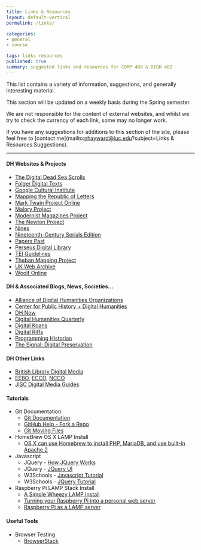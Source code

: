 ```yaml
---
title: Links & Resources
layout: default-vertical
permalink: /links/

categories:
- general
- course

tags: links resources
published: true
summary: suggested links and resources for COMP 488 & DIGH 402
---
```


This list contains a variety of information, suggestions, and generally interesting material. 

This section will be updated on a weekly basis during the Spring semester.

We are not responsible for the content of external websites, and whilst we try to check the currency of each link, some may no longer work.

If you have any suggestions for additions to this section of the site, please feel free to [contact me](mailto:nhayward@luc.edu?subject=Links & Resources Suggestions).

***

#### DH Websites & Projects

* [The Digital Dead Sea Scrolls](http://dss.collections.imj.org.il/)
* [Folger Digital Texts](http://www.folgerdigitaltexts.org/)
* [Google Cultural Institute](http://www.google.com/culturalinstitute/#!home:page=1)
* [Mapping the Republic of Letters](https://republicofletters.stanford.edu/)
* [Mark Twain Project Online](http://www.marktwainproject.org/)
* [Malory Project](http://www.maloryproject.com)
* [Modernist Magazines Project](http://www.modernistmagazines.com)
* [The Newton Project](http://www.newtonproject.sussex.ac.uk/prism.php?id=1)
* [Nines](http://www.nines.org/)
* [Nineteenth-Century Serials Edition](http://www.ncse.ac.uk/index.html)
* [Papers Past](http://paperspast.natlib.govt.nz/cgi-bin/paperspast)
* [Perseus Digital Library](http://www.perseus.tufts.edu/hopper/)
* [TEI Guidelines](http://www.tei-c.org/release/doc/tei-p5-doc/en/html/)
* [Theban Mapping Project](http://www.thebanmappingproject.com/)
* [UK Web Archive](http://www.webarchive.org.uk/ukwa/)
* [Woolf Online](http://www.woolfonline.com)

#### DH & Associated Blogs, News, Societies...

* [Alliance of Digital Humanities Organizations](http://adho.org)
* [Center for Public History + Digital Humanities](http://csudigitalhumanities.org/blog/)
* [DH Now](http://digitalhumanitiesnow.org/)
* [Digital Humanities Quarterly](http://www.digitalhumanities.org/dhq/)
* [Digital Koans](http://digital-scholarship.org/digitalkoans/)
* [Digital Riffs](http://digitalriffs.blogspot.com/)
* [Programming Historian](http://programminghistorian.org/)
* [The Signal: Digital Preservation](http://blogs.loc.gov/digitalpreservation/)

#### DH Other Links

* [British Library Digital Media](http://www.bl.uk/)
* [EEBO](http://libraries.luc.edu/databases/database/891), [ECCO](http://libraries.luc.edu/databases/database/894), [NCCO](http://libraries.luc.edu/databases/database/1146)
* [JISC Digital Media Guides](http://www.jiscdigitalmedia.ac.uk/)

#### Tutorials

* Git Documentation
  * [Git Documentation](http://git-scm.com/doc)
  * [GitHub Help - Fork a Repo](https://help.github.com/articles/fork-a-repo/)
  * [Git Moving Files](http://githowto.com/moving_files)
* HomeBrew OS X LAMP Install
  * [OS X can use Homebrew to install PHP, MariaDB, and use built-in Apache 2](http://vanbosse.be/blog/detail/a-homebrew-lamp-stack)
* Javascript
  * JQuery - [How JQuery Works](http://learn.jquery.com/about-jquery/how-jquery-works/)
  * JQuery - [JQuery UI](http://learn.jquery.com/jquery-ui/getting-started/)
  * W3Schools - [Javascript Tutorial](http://www.w3schools.com/js/DEFAULT.asp)
  * W3Schools - [JQuery Tutorial](http://www.w3schools.com/jquery/default.asp)
* Raspberry Pi LAMP Stack Install
  * [A Simple Wheezy LAMP Install](http://elinux.org/RPi_A_Simple_Wheezy_LAMP_install)
  * [Turning your Raspberry Pi into a personal web server](http://www.instructables.com/id/Turning-your-Raspberry-Pi-into-a-personal-web-serv/?ALLSTEPS)
  * [Raspberry Pi as a LAMP server](http://www.element14.com/community/community/raspberry-pi/raspberrypi_projects/blog/2014/02/24/raspberry-pi-as-a-lamp-server)

#### Useful Tools

  * Browser Testing
    * [BrowserStack](http://www.browserstack.com/)